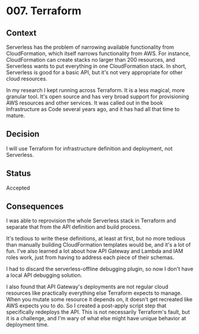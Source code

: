 # 007. Terraform

## Context

Serverless has the problem of narrowing available functionality from CloudFormation, which itself narrows functionality from AWS. For instance, CloudFormation can create stacks no larger than 200 resources, and Serverless wants to put everything in one CloudFormation stack. In short, Serverless is good for a basic API, but it's not very appropriate for other cloud resources.

In my research I kept running across Terraform. It is a less magical, more granular tool. It's open source and has very broad support for provisioning AWS resources and other services. It was called out in the book Infrastructure as Code several years ago, and it has had all that time to mature.

## Decision

I will use Terraform for infrastructure definition and deployment, not Serverless.

## Status

Accepted

## Consequences

I was able to reprovision the whole Serverless stack in Terraform and separate that from the API definition and build process.

It's tedious to write these definitions, at least at first, but no more tedious than manually building CloudFormation templates would be, and it's a lot of fun. I've also learned a lot about how API Gateway and Lambda and IAM roles work, just from having to address each piece of their schemas.

I had to discard the serverless-offline debugging plugin, so now I don't have a local API debugging solution.

I also found that API Gateway's deployments are not regular cloud resources like practically everything else Terraform expects to manage. When you mutate some resource it depends on, it doesn't get recreated like AWS expects you to do. So I created a post-apply script step that specifically redeploys the API. This is not necessarily Terraform's fault, but it is a challenge, and I'm wary of what else might have unique behavior at deployment time.
